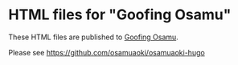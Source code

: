 # HTML files for "Goofing Osamu"

These HTML files are published to [Goofing Osamu](https://osamuaoki.github.io).

Please see https://github.com/osamuaoki/osamuaoki-hugo

